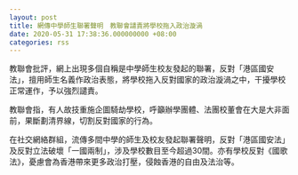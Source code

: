 ```yaml
---
layout: post
title: 網傳中學師生聯署聲明　教聯會譴責將學校拖入政治漩渦
date: 2020-05-31 17:38:36.000000000 +08:00
categories: rss
---
```


教聯會批評，網上出現多個自稱是中學師生校友發起的聯署，反對「港區國安法」，擅用師生名義作政治表態，將學校拖入反對國家的政治漩渦之中，干擾學校正常運作，予以強烈譴責。

教聯會指，有人故技重施企圖騎劫學校，呼籲辦學團體、法團校董會在大是大非面前，果斷劃清界線，切割反對國家的行為。

在社交網絡群組，流傳多間中學的師生及校友發起聯署聲明，反對「港區國安法」及反對立法破壞「一國兩制」，涉及學校數目至今超過30間。亦有學校反對《國歌法》，憂慮會為香港帶來更多政治打壓，侵蝕香港的自由及法治等。
